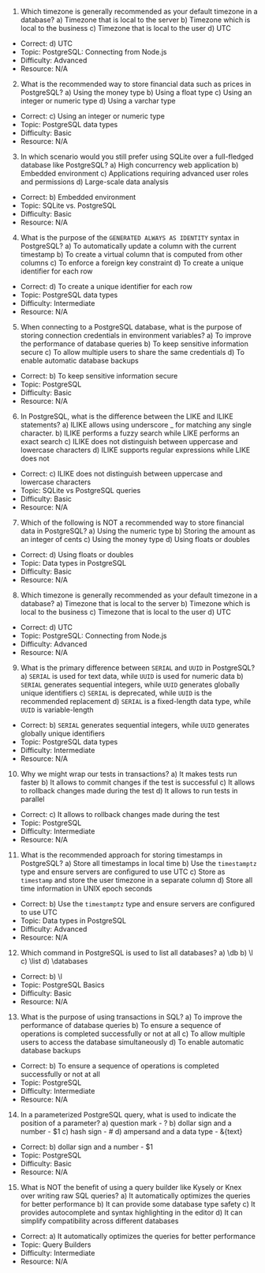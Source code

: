 1. Which timezone is generally recommended as your default timezone in a database?
a) Timezone that is local to the server
b) Timezone which is local to the business
c) Timezone that is local to the user
d) UTC
- Correct: d) UTC
- Topic: PostgreSQL: Connecting from Node.js
- Difficulty: Advanced
- Resource: N/A

2. What is the recommended way to store financial data such as prices in PostgreSQL?
a) Using the money type
b) Using a float type
c) Using an integer or numeric type
d) Using a varchar type
- Correct: c) Using an integer or numeric type
- Topic: PostgreSQL data types
- Difficulty: Basic
- Resource: N/A

3. In which scenario would you still prefer using SQLite over a full-fledged database like PostgreSQL?
a) High concurrency web application
b) Embedded environment
c) Applications requiring advanced user roles and permissions
d) Large-scale data analysis
- Correct: b) Embedded environment
- Topic: SQLite vs. PostgreSQL
- Difficulty: Basic
- Resource: N/A

4. What is the purpose of the `GENERATED ALWAYS AS IDENTITY` syntax in PostgreSQL?
a) To automatically update a column with the current timestamp
b) To create a virtual column that is computed from other columns
c) To enforce a foreign key constraint
d) To create a unique identifier for each row
- Correct: d) To create a unique identifier for each row
- Topic: PostgreSQL data types
- Difficulty: Intermediate
- Resource: N/A

5. When connecting to a PostgreSQL database, what is the purpose of storing connection credentials in environment variables?
a) To improve the performance of database queries
b) To keep sensitive information secure
c) To allow multiple users to share the same credentials
d) To enable automatic database backups
- Correct: b) To keep sensitive information secure
- Topic: PostgreSQL
- Difficulty: Basic
- Resource: N/A

6. In PostgreSQL, what is the difference between the LIKE and ILIKE statements?
a) ILIKE allows using underscore _ for matching any single character.
b) ILIKE performs a fuzzy search while LIKE performs an exact search
c) ILIKE does not distinguish between uppercase and lowercase characters
d) ILIKE supports regular expressions while LIKE does not
- Correct: c) ILIKE does not distinguish between uppercase and lowercase characters
- Topic: SQLite vs PostgreSQL queries
- Difficulty: Basic
- Resource: N/A

7. Which of the following is NOT a recommended way to store financial data in PostgreSQL?
a) Using the numeric type
b) Storing the amount as an integer of cents
c) Using the money type
d) Using floats or doubles
- Correct: d) Using floats or doubles
- Topic: Data types in PostgreSQL
- Difficulty: Basic
- Resource: N/A

8. Which timezone is generally recommended as your default timezone in a database?
a) Timezone that is local to the server
b) Timezone which is local to the business
c) Timezone that is local to the user
d) UTC
- Correct: d) UTC
- Topic: PostgreSQL: Connecting from Node.js
- Difficulty: Advanced
- Resource: N/A

9. What is the primary difference between `SERIAL` and `UUID` in PostgreSQL?
a) `SERIAL` is used for text data, while `UUID` is used for numeric data
b) `SERIAL` generates sequential integers, while `UUID` generates globally unique identifiers
c) `SERIAL` is deprecated, while `UUID` is the recommended replacement
d) `SERIAL` is a fixed-length data type, while `UUID` is variable-length
- Correct: b) `SERIAL` generates sequential integers, while `UUID` generates globally unique identifiers
- Topic: PostgreSQL data types
- Difficulty: Intermediate
- Resource: N/A

10. Why we might wrap our tests in transactions?
a) It makes tests run faster
b) It allows to commit changes if the test is successful
c) It allows to rollback changes made during the test
d) It allows to run tests in parallel
- Correct: c) It allows to rollback changes made during the test
- Topic: PostgreSQL
- Difficulty: Intermediate
- Resource: N/A

11. What is the recommended approach for storing timestamps in PostgreSQL?
a) Store all timestamps in local time
b) Use the `timestamptz` type and ensure servers are configured to use UTC
c) Store as `timestamp` and store the user timezone in a separate column
d) Store all time information in UNIX epoch seconds
- Correct: b) Use the `timestamptz` type and ensure servers are configured to use UTC
- Topic: Data types in PostgreSQL
- Difficulty: Advanced
- Resource: N/A

12. Which command in PostgreSQL is used to list all databases?
a) \db
b) \l
c) \list
d) \databases
- Correct: b) \l
- Topic: PostgreSQL Basics
- Difficulty: Basic
- Resource: N/A

13. What is the purpose of using transactions in SQL?
a) To improve the performance of database queries
b) To ensure a sequence of operations is completed successfully or not at all
c) To allow multiple users to access the database simultaneously
d) To enable automatic database backups
- Correct: b) To ensure a sequence of operations is completed successfully or not at all
- Topic: PostgreSQL
- Difficulty: Intermediate
- Resource: N/A

14. In a parameterized PostgreSQL query, what is used to indicate the position of a parameter?
a) question mark - ?
b) dollar sign and a number - $1
c) hash sign - #
d) ampersand and a data type - &{text}
- Correct: b) dollar sign and a number - $1
- Topic: PostgreSQL
- Difficulty: Basic
- Resource: N/A

15. What is NOT the benefit of using a query builder like Kysely or Knex over writing raw SQL queries?
a) It automatically optimizes the queries for better performance
b) It can provide some database type safety
c) It provides autocomplete and syntax highlighting in the editor
d) It can simplify compatibility across different databases
- Correct: a) It automatically optimizes the queries for better performance
- Topic: Query Builders
- Difficulty: Intermediate
- Resource: N/A
